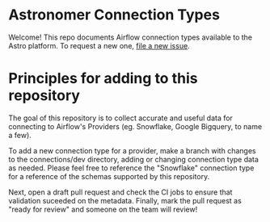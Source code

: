 # Astronomer Connection Types

Welcome! This repo documents Airflow connection types available to the Astro platform. To request a new one, [file a new issue](https://github.com/astronomer/airflow-connection-docs/issues/new).

# Principles for adding to this repository

The goal of this repository is to collect accurate and useful data for connecting to Airflow's Providers (eg. Snowflake, Google Bigquery, to name a few).

To add a new connection type for a provider, make a branch with changes to the connections/dev directory, adding or changing connection type data as needed. Please feel free to reference the "Snowflake" connection type for a reference of the schemas supported by this repository.

Next, open a draft pull request and check the CI jobs to ensure that validation suceeded on the metadata. Finally, mark the pull request as "ready for review" and someone on the team will review!
